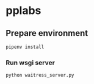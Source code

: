 # pplabs

## Prepare environment

```bash
pipenv install
```

### Run wsgi server

```bash
python waitress_server.py
```
